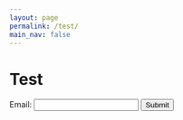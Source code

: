 ```yaml
---
layout: page
permalink: /test/
main_nav: false
---
```


<h1>Test</h1>

<form action="https://ftu1crqzy9.execute-api.us-east-1.amazonaws.com/submit-form" method="post">
  <label for="email">Email:</label>
  <input type="text" id="email" name="email">
  <input type="submit" value="Submit">
</form>
